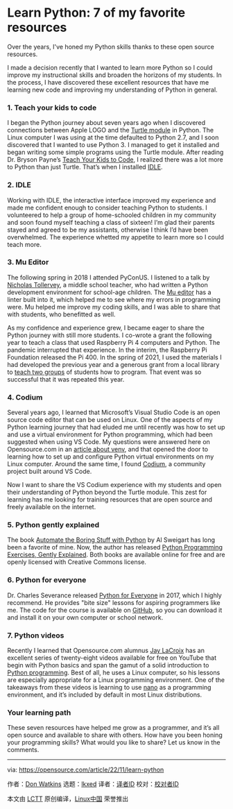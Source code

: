 [#]: subject: "Learn Python: 7 of my favorite resources"
[#]: via: "https://opensource.com/article/22/11/learn-python"
[#]: author: "Don Watkins https://opensource.com/users/don-watkins"
[#]: collector: "lkxed"
[#]: translator: " "
[#]: reviewer: " "
[#]: publisher: " "
[#]: url: " "

Learn Python: 7 of my favorite resources
======

Over the years, I've honed my Python skills thanks to these open source resources.

I made a decision recently that I wanted to learn more Python so I could improve my instructional skills and broaden the horizons of my students. In the process, I have discovered these excellent resources that have me learning new code and improving my understanding of Python in general.

### 1. Teach your kids to code

I began the Python journey about seven years ago when I discovered connections between Apple LOGO and the [Turtle module][1] in Python. The Linux computer I was using at the time defaulted to Python 2.7, and I soon discovered that I wanted to use Python 3. I managed to get it installed and began writing some simple programs using the Turtle module. After reading Dr. Bryson Payne’s [Teach Your Kids to Code][2], I realized there was a lot more to Python than just Turtle. That’s when I installed [IDLE][3].

### 2. IDLE

Working with IDLE, the interactive interface improved my experience and made me confident enough to consider teaching Python to students. I volunteered to help a group of home-schooled children in my community and soon found myself teaching a class of sixteen! I’m glad their parents stayed and agreed to be my assistants, otherwise I think I’d have been overwhelmed. The experience whetted my appetite to learn more so I could teach more.

### 3. Mu Editor

The following spring in 2018 I attended PyConUS. I listened to a talk by [Nicholas Tollervey][4], a middle school teacher, who had written a Python development environment for school-age children. The [Mu editor][5] has a linter built into it, which helped me to see where my errors in programming were. Mu helped me improve my coding skills, and I was able to share that with students, who benefitted as well.

As my confidence and experience grew, I became eager to share the Python journey with still more students. I co-wrote a grant the following year to teach a class that used Raspberry Pi 4 computers and Python. The pandemic interrupted that experience. In the interim, the Raspberry Pi Foundation released the Pi 400. In the spring of 2021, I used the materials I had developed the previous year and a generous grant from a local library to [teach two groups][6] of students how to program. That event was so successful that it was repeated this year.

### 4. Codium

Several years ago, I learned that Microsoft’s Visual Studio Code is an open source code editor that can be used on Linux. One of the aspects of my Python learning journey that had eluded me until recently was how to set up and use a virtual environment for Python programming, which had been suggested when using VS Code. My questions were answered here on Opensource.com in an [article about venv][7], and that opened the door to learning how to set up and configure Python virtual environments on my Linux computer. Around the same time, I found [Codium][8], a community project built around VS Code.

Now I want to share the VS Codium experience with my students and open their understanding of Python beyond the Turtle module. This zest for learning has me looking for training resources that are open source and freely available on the internet.

### 5. Python gently explained

The book [Automate the Boring Stuff with Python][9] by Al Sweigart has long been a favorite of mine. Now, the author has released [Python Programming Exercises, Gently Explained][10]. Both books are available online for free and are openly licensed with Creative Commons license.

### 6. Python for everyone

Dr. Charles Severance released [Python for Everyone][11] in 2017, which I highly recommend. He provides "bite size" lessons for aspiring programmers like me. The code for the course is available on [GitHub][12], so you can download it and install it on your own computer or school network.

### 7. Python videos

Recently I learned that Opensource.com alumnus [Jay LaCroix][13] has an excellent series of twenty-eight videos available for free on YouTube that begin with Python basics and span the gamut of a solid introduction to [Python programming][14]. Best of all, he uses a Linux computer, so his lessons are especially appropriate for a Linux programming environment. One of the takeaways from these videos is learning to use [nano][15] as a programming environment, and it’s included by default in most Linux distributions.

### Your learning path

These seven resources have helped me grow as a programmer, and it’s all open source and available to share with others. How have you been honing your programming skills? What would you like to share? Let us know in the comments.

--------------------------------------------------------------------------------

via: https://opensource.com/article/22/11/learn-python

作者：[Don Watkins][a]
选题：[lkxed][b]
译者：[译者ID](https://github.com/译者ID)
校对：[校对者ID](https://github.com/校对者ID)

本文由 [LCTT](https://github.com/LCTT/TranslateProject) 原创编译，[Linux中国](https://linux.cn/) 荣誉推出

[a]: https://opensource.com/users/don-watkins
[b]: https://github.com/lkxed
[1]: https://opensource.com/article/21/9/logo-python-turtle
[2]: https://opensource.com/education/15/9/review-bryson-payne-teach-your-kids-code
[3]: https://docs.python.org/3/library/idle.html
[4]: https://us.pycon.org/2018/speaker/profile/194/
[5]: https://opensource.com/article/20/9/teach-python-mu
[6]: https://opensource.com/article/21/6/teach-python-raspberry-pi
[7]: https://opensource.com/article/20/10/venv-python
[8]: https://opensource.com/article/22/11/python-vs-code-codium
[9]: https://automatetheboringstuff.com/#toc
[10]: https://inventwithpython.com/pythongently/
[11]: https://www.py4e.com/lessons
[12]: https://github.com/csev/py4e
[13]: https://opensource.com/users/jlacroix
[14]: https://youtube.com/playlist?list=PLT98CRl2KxKGIazPd2nQEPbG7sQpT8LEj
[15]: https://opensource.com/article/20/12/gnu-nano
